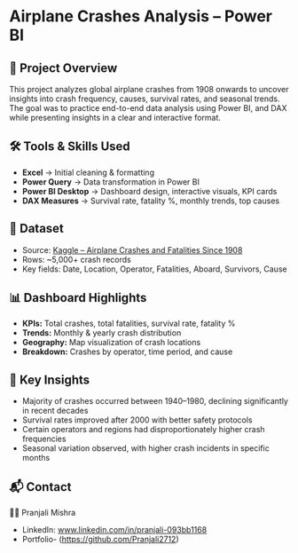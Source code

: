# Airplane Crashes Analysis – Power BI 

## 📌 Project Overview
This project analyzes global airplane crashes from 1908 onwards to uncover insights into crash frequency, causes, survival rates, and seasonal trends.  
The goal was to practice end-to-end data analysis using  Power BI, and DAX while presenting insights in a clear and interactive format.  

## 🛠️ Tools & Skills Used
- **Excel** → Initial cleaning & formatting  
- **Power Query** → Data transformation in Power BI  
- **Power BI Desktop** → Dashboard design, interactive visuals, KPI cards  
- **DAX Measures** → Survival rate, fatality %, monthly trends, top causes  


## 📂 Dataset
- Source: [Kaggle – Airplane Crashes and Fatalities Since 1908](https://www.kaggle.com/datasets/saurograndi/airplane-crashes-since-1908)  
- Rows: ~5,000+ crash records  
- Key fields: Date, Location, Operator, Fatalities, Aboard, Survivors, Cause  


## 📊 Dashboard Highlights
- **KPIs:** Total crashes, total fatalities, survival rate, fatality %  
- **Trends:** Monthly & yearly crash distribution  
- **Geography:** Map visualization of crash locations  
- **Breakdown:** Crashes by operator, time period, and cause  


## 🔑 Key Insights
- Majority of crashes occurred between 1940–1980, declining significantly in recent decades  
- Survival rates improved after 2000 with better safety protocols  
- Certain operators and regions had disproportionately higher crash frequencies  
- Seasonal variation observed, with higher crash incidents in specific months  


## 📬 Contact
👩‍💻 Pranjali Mishra  
- LinkedIn: www.linkedin.com/in/pranjali-093bb1168
- Portfolio- (https://github.com/Pranjali2712)
